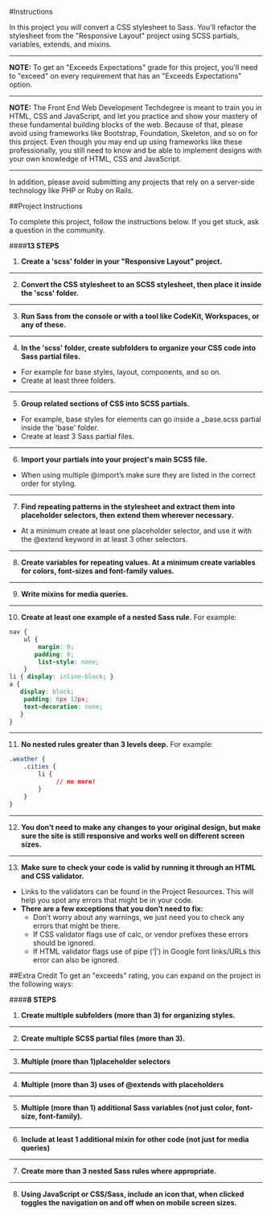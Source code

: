 #Instructions

In this project you will convert a CSS stylesheet to Sass. You'll refactor the stylesheet from the "Responsive Layout" project using SCSS partials, variables, extends, and mixins.
***
**NOTE:** To get an "Exceeds Expectations" grade for this project, you'll need to "exceed" on every requirement that has an "Exceeds Expectations" option.
***
**NOTE:** The Front End Web Development Techdegree is meant to train you in HTML, CSS and JavaScript, and let you practice and show your mastery of these fundamental building blocks of the web. Because of that, please avoid using frameworks like Bootstrap, Foundation, Skeleton, and so on for this project. Even though you may end up using frameworks like these professionally, you still need to know and be able to implement designs with your own knowledge of HTML, CSS and JavaScript.
***
In addition, please avoid submitting any projects that rely on a server-side technology like PHP or Ruby on Rails.

##Project Instructions

To complete this project, follow the instructions below. If you get stuck, ask a question in the community.

####**13 STEPS**

1) **Create a 'scss' folder in your "Responsive Layout" project.**

***
2) **Convert the CSS stylesheet to an SCSS stylesheet, then place it inside the 'scss' folder.**

***
3) **Run Sass from the console or with a tool like CodeKit, Workspaces, or any of these.**

***
4) **In the 'scss' folder, create subfolders to organize your CSS code into Sass partial files.**
  - For example for base styles, layout, components, and so on.
  - Create at least three folders.

***
5) **Group related sections of CSS into SCSS partials.**
  - For example, base styles for elements can go inside a \_base.scss partial inside the 'base' folder.
  - Create at least 3 Sass partial files.

***
6) **Import your partials into your project's main SCSS file.**
  - When using multiple @import’s make sure they are listed in the correct order for styling.

***
7) **Find repeating patterns in the stylesheet and extract them into placeholder selectors, then extend them wherever necessary.**
  - At a minimum create at least one placeholder selector, and use it with the \@extend keyword in at least 3 other selectors.

***
8) **Create variables for repeating values. At a minimum create variables for colors, font-sizes and font-family values.**

***
9) **Write mixins for media queries.**

***
10) **Create at least one example of a nested Sass rule.**
For example:
```css
nav {
    ul {
        margin: 0;
       padding: 0;
        list-style: none;
    }
li { display: inline-block; }
a {
   display: block;
    padding: 6px 12px;
    text-decoration: none;
   }
}
```

***
11) **No nested rules greater than 3 levels deep.**
For example:
```css
.weather {
    .cities {
        li {
             // no more!
        }
    }
}
```
***
12) **You don’t need to make any changes to your original design, but make sure the site is still responsive and works well on different screen sizes.**
***
13) **Make sure to check your code is valid by running it through an HTML and CSS validator.**
- Links to the validators can be found in the Project Resources. This will help you spot any errors that might be in your code.
- **There are a few exceptions that you don’t need to fix:**
  - Don’t worry about any warnings, we just need you to check any errors that might be there.
  - If CSS validator flags use of calc, or vendor prefixes these errors should be ignored.
  - If HTML validator flags use of pipe (‘|’) in Google font links/URLs this error can also be ignored.

##Extra Credit
To get an "exceeds" rating, you can expand on the project in the following ways:

####**8 STEPS**

1) **Create multiple subfolders (more than 3) for organizing styles.**

***
2) **Create multiple SCSS partial files (more than 3).**

***
3) **Multiple (more than 1)placeholder selectors**

***
4) **Multiple (more than 3) uses of @extends with placeholders**

***
5) **Multiple (more than 1) additional Sass variables (not just color, font-size, font-family).**

***
6) **Include at least 1 additional mixin for other code (not just for media queries)**

***
7) **Create more than 3 nested Sass rules where appropriate.**

***
8) **Using JavaScript or CSS/Sass, include an icon that, when clicked toggles the navigation on and off when on mobile screen sizes.**
